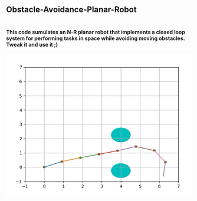 ## Obstacle-Avoidance-Planar-Robot <h1>
#### This code sumulates an N-R planar robot that implements a closed loop system for performing tasks in space while avoiding moving obstacles. Tweak it and use it ;)

![]( https://github.com/Markos-NTUA/Obstacle-Avoidance-Planar-Robot/blob/master/gifs/Peek%202019-04-04%2011-04.gif )
